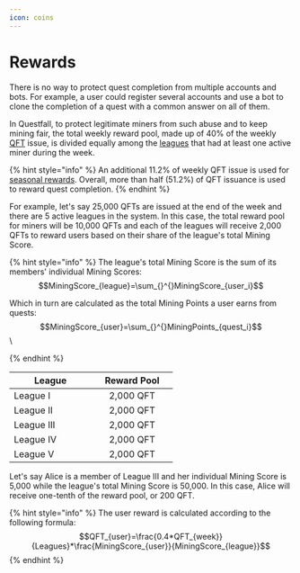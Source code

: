 ```yaml
---
icon: coins
---
```


# Rewards

There is no way to protect quest completion from multiple accounts and bots. For example, a user could register several accounts and use a bot to clone the completion of a quest with a common answer on all of them.

In Questfall, to protect legitimate miners from such abuse and to keep mining fair, the total weekly reward pool, made up of 40% of the weekly [QFT](../../assets/questfall-tokens-qft.md) issue, is divided equally among the [leagues](leagues.md) that had at least one active miner during the week.

{% hint style="info" %}
An additional 11.2% of weekly QFT issue is used for [seasonal rewards](../seasons-14.md). Overall, more than half (51.2%) of QFT issuance is used to reward quest completion.
{% endhint %}

For example, let's say 25,000 QFTs are issued at the end of the week and there are 5 active leagues in the system. In this case, the total reward pool for miners will be 10,000 QFTs and each of the leagues will receive 2,000 QFTs to reward users based on their share of the league's total Mining Score.

{% hint style="info" %}
The league's total Mining Score is the sum of its members' individual Mining Scores:\
$$MiningScore_{league}=\sum_{}^{}MiningScore_{user_i}$$

Which in turn are calculated as the total Mining Points a user earns from quests:$$MiningScore_{user}=\sum_{}^{}MiningPoints_{quest_i}$$\

{% endhint %}

<table><thead><tr><th width="130">League</th><th width="129" align="center">Reward Pool</th></tr></thead><tbody><tr><td>League I</td><td align="center">2,000 QFT</td></tr><tr><td>League II</td><td align="center">2,000 QFT</td></tr><tr><td>League III</td><td align="center">2,000 QFT</td></tr><tr><td>League IV</td><td align="center">2,000 QFT</td></tr><tr><td>League V</td><td align="center">2,000 QFT</td></tr></tbody></table>

Let's say Alice is a member of League III and her individual Mining Score is 5,000 while the league's total Mining Score is 50,000. In this case, Alice will receive one-tenth of the reward pool, or 200 QFT.

{% hint style="info" %}
The user reward is calculated according to the following formula:\
$$QFT_{user}=\frac{0.4*QFT_{week}}{Leagues}*\frac{MiningScore_{user}}{MiningScore_{league}}$$
{% endhint %}
